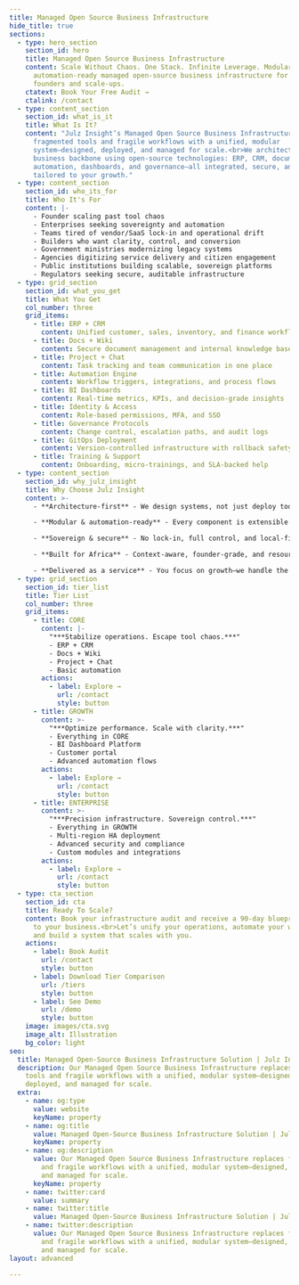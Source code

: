 ```yaml
---
title: Managed Open Source Business Infrastructure
hide_title: true
sections:
  - type: hero_section
    section_id: hero
    title: Managed Open Source Business Infrastructure
    content: Scale Without Chaos. One Stack. Infinite Leverage. Modular,
      automation-ready managed open-source business infrastructure for African
      founders and scale-ups.
    ctatext: Book Your Free Audit →
    ctalink: /contact
  - type: content_section
    section_id: what_is_it
    title: What Is It?
    content: "Julz Insight’s Managed Open Source Business Infrastructure replaces
      fragmented tools and fragile workflows with a unified, modular
      system—designed, deployed, and managed for scale.<br>We architect your
      business backbone using open-source technologies: ERP, CRM, documents,
      automation, dashboards, and governance—all integrated, secure, and
      tailored to your growth."
  - type: content_section
    section_id: who_its_for
    title: Who It's For
    content: |-
      - Founder scaling past tool chaos
      - Enterprises seeking sovereignty and automation
      - Teams tired of vendor/SaaS lock-in and operational drift
      - Builders who want clarity, control, and conversion
      - Government ministries modernizing legacy systems
      - Agencies digitizing service delivery and citizen engagement
      - Public institutions building scalable, sovereign platforms
      - Regulators seeking secure, auditable infrastructure
  - type: grid_section
    section_id: what_you_get
    title: What You Get
    col_number: three
    grid_items:
      - title: ERP + CRM
        content: Unified customer, sales, inventory, and finance workflows
      - title: Docs + Wiki
        content: Secure document management and internal knowledge base
      - title: Project + Chat
        content: Task tracking and team communication in one place
      - title: Automation Engine
        content: Workflow triggers, integrations, and process flows
      - title: BI Dashboards
        content: Real-time metrics, KPIs, and decision-grade insights
      - title: Identity & Access
        content: Role-based permissions, MFA, and SSO
      - title: Governance Protocols
        content: Change control, escalation paths, and audit logs
      - title: GitOps Deployment
        content: Version-controlled infrastructure with rollback safety
      - title: Training & Support
        content: Onboarding, micro-trainings, and SLA-backed help
  - type: content_section
    section_id: why_julz_insight
    title: Why Choose Julz Insight
    content: >-
      - **Architecture-first** - We design systems, not just deploy tools

      - **Modular & automation-ready** - Every component is extensible and triggerable

      - **Sovereign & secure** - No lock-in, full control, and local-first resilience

      - **Built for Africa** - Context-aware, founder-grade, and resource-optimized

      - **Delivered as a service** - You focus on growth—we handle the infrastructure
  - type: grid_section
    section_id: tier_list
    title: Tier List
    col_number: three
    grid_items:
      - title: CORE
        content: |-
          "***Stabilize operations. Escape tool chaos.***"
          - ERP + CRM
          - Docs + Wiki
          - Project + Chat
          - Basic automation
        actions:
          - label: Explore →
            url: /contact
            style: button
      - title: GROWTH
        content: >-
          "***Optimize performance. Scale with clarity.***"
          - Everything in CORE
          - BI Dashboard Platform
          - Customer portal
          - Advanced automation flows
        actions:
          - label: Explore →
            url: /contact
            style: button
      - title: ENTERPRISE
        content: >-
          "***Precision infrastructure. Sovereign control.***"
          - Everything in GROWTH
          - Multi-region HA deployment
          - Advanced security and compliance
          - Custom modules and integrations
        actions:
          - label: Explore →
            url: /contact
            style: button
  - type: cta_section
    section_id: cta
    title: Ready To Scale?
    content: Book your infrastructure audit and receive a 90-day blueprint tailored
      to your business.<br>Let’s unify your operations, automate your workflows,
      and build a system that scales with you.
    actions:
      - label: Book Audit
        url: /contact
        style: button
      - label: Download Tier Comparison
        url: /tiers
        style: button
      - label: See Demo
        url: /demo
        style: button
    image: images/cta.svg
    image_alt: Illustration
    bg_color: light
seo:
  title: Managed Open-Source Business Infrastructure Solution | Julz Insight
  description: Our Managed Open Source Business Infrastructure replaces fragmented
    tools and fragile workflows with a unified, modular system—designed,
    deployed, and managed for scale.
  extra:
    - name: og:type
      value: website
      keyName: property
    - name: og:title
      value: Managed Open-Source Business Infrastructure Solution | Julz Insight
      keyName: property
    - name: og:description
      value: Our Managed Open Source Business Infrastructure replaces fragmented tools
        and fragile workflows with a unified, modular system—designed, deployed,
        and managed for scale.
      keyName: property
    - name: twitter:card
      value: summary
    - name: twitter:title
      value: Managed Open-Source Business Infrastructure Solution | Julz Insight
    - name: twitter:description
      value: Our Managed Open Source Business Infrastructure replaces fragmented tools
        and fragile workflows with a unified, modular system—designed, deployed,
        and managed for scale.
layout: advanced

---
```

